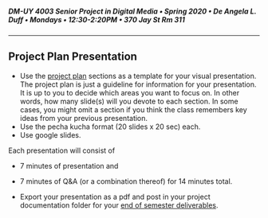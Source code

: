 ##### DM-UY 4003 Senior Project in Digital Media • Spring 2020 • De Angela L. Duff • Mondays • 12:30-2:20PM • 370 Jay St Rm 311

---

## Project Plan Presentation

* Use the [project plan](plan.md) sections as a template for your visual presentation. The project plan is just a guideline for information for your presentation. It is up to you to decide which areas you want to focus on. In other words, how many slide(s) will you devote to each section. In some cases, you might omit a section if you think the class remembers key ideas from your previous presentation.
* Use the pecha kucha format (20 slides x 20 sec) each.
* Use google slides.


Each presentation will consist of 
* 7 minutes of presentation and 
* 7 minutes of Q&A 
(or a combination thereof)
for 14 minutes total. 


 * Export your presentation as a pdf and post in your project documentation folder for your [end of semester deliverables](end_of_semester_deliverables.md).